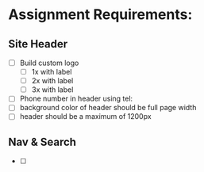 # Assignment Requirements:

## Site Header

- [ ] Build custom logo
    - [ ] 1x with label
    - [ ] 2x with label
    - [ ] 3x with label

- [ ] Phone number in header using tel:
- [ ] background color of header should be full page width
- [ ] header should be a maximum of 1200px

## Nav & Search

- [ ]
